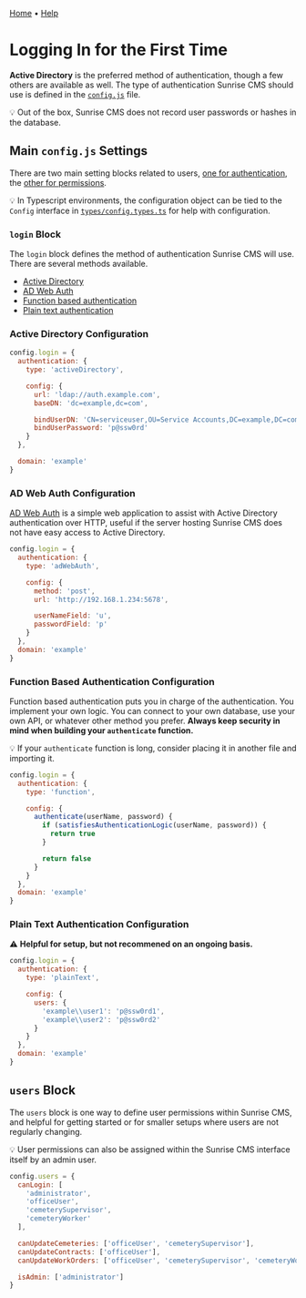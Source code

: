 [Home](https://cityssm.github.io/sunrise-cms/)
•
[Help](https://cityssm.github.io/sunrise-cms/docs/)

# Logging In for the First Time

**Active Directory** is the preferred method of authentication,
though a few others are available as well. The type of authentication
Sunrise CMS should use is defined in the [`config.js`](./configJs.md) file.

💡 Out of the box, Sunrise CMS does not record user passwords or hashes in the database.

## Main `config.js` Settings

There are two main setting blocks related to users, [one for authentication](#login-block),
the [other for permissions](#users-block).

💡 In Typescript environments, the configuration object can be tied to the
`Config` interface in
[`types/config.types.ts`](https://github.com/cityssm/sunrise-cms/blob/main/types/config.types.ts)
for help with configuration.

### `login` Block

The `login` block defines the method of authentication Sunrise CMS will use.
There are several methods available.

- [Active Directory](#active-directory-configuration)
- [AD Web Auth](#ad-web-auth-configuration)
- [Function based authentication](#function-based-authentication-configuration)
- [Plain text authentication](#plain-text-authentication-configuration)

### Active Directory Configuration

```javascript
config.login = {
  authentication: {
    type: 'activeDirectory',

    config: {
      url: 'ldap://auth.example.com',
      baseDN: 'dc=example,dc=com',

      bindUserDN: 'CN=serviceuser,OU=Service Accounts,DC=example,DC=com',
      bindUserPassword: 'p@ssw0rd'
    }
  },

  domain: 'example'
}
```

### AD Web Auth Configuration

[AD Web Auth](https://github.com/cityssm/ad-web-auth) is a simple web application
to assist with Active Directory authentication over HTTP, useful if the server
hosting Sunrise CMS does not have easy access to Active Directory.

```javascript
config.login = {
  authentication: {
    type: 'adWebAuth',

    config: {
      method: 'post',
      url: 'http://192.168.1.234:5678',

      userNameField: 'u',
      passwordField: 'p'
    }
  },
  domain: 'example'
}
```

### Function Based Authentication Configuration

Function based authentication puts you in charge of the authentication.
You implement your own logic. You can connect to your own database,
use your own API, or whatever other method you prefer.
**Always keep security in mind when building your `authenticate` function.**

💡 If your `authenticate` function is long, consider placing it in another file
and importing it.

```javascript
config.login = {
  authentication: {
    type: 'function',

    config: {
      authenticate(userName, password) {
        if (satisfiesAuthenticationLogic(userName, password)) {
          return true
        }

        return false
      }
    }
  },
  domain: 'example'
}
```

### Plain Text Authentication Configuration

⚠️ **Helpful for setup, but not recommened on an ongoing basis.**

```javascript
config.login = {
  authentication: {
    type: 'plainText',

    config: {
      users: {
        'example\\user1': 'p@ssw0rd1',
        'example\\user2': 'p@ssw0rd2'
      }
    }
  },
  domain: 'example'
}
```

## `users` Block

The `users` block is one way to define user permissions within Sunrise CMS,
and helpful for getting started or for smaller setups where users are not regularly
changing.

💡 User permissions can also be assigned within the Sunrise CMS interface itself
by an admin user.

```javascript
config.users = {
  canLogin: [
    'administrator',
    'officeUser',
    'cemeterySupervisor',
    'cemeteryWorker'
  ],

  canUpdateCemeteries: ['officeUser', 'cemeterySupervisor'],
  canUpdateContracts: ['officeUser'],
  canUpdateWorkOrders: ['officeUser', 'cemeterySupervisor', 'cemeteryWorker'],

  isAdmin: ['administrator']
}
```
